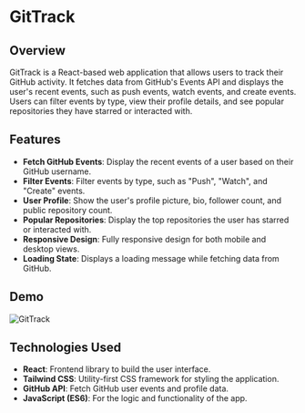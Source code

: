 # GitTrack

## Overview

GitTrack is a React-based web application that allows users to track their GitHub activity. It fetches data from GitHub's Events API and displays the user's recent events, such as push events, watch events, and create events. Users can filter events by type, view their profile details, and see popular repositories they have starred or interacted with.

## Features

- **Fetch GitHub Events**: Display the recent events of a user based on their GitHub username.
- **Filter Events**: Filter events by type, such as "Push", "Watch", and "Create" events.
- **User Profile**: Show the user's profile picture, bio, follower count, and public repository count.
- **Popular Repositories**: Display the top repositories the user has starred or interacted with.
- **Responsive Design**: Fully responsive design for both mobile and desktop views.
- **Loading State**: Displays a loading message while fetching data from GitHub.

## Demo

![GitTrack](./assets/demo-screenshot.png)

## Technologies Used

- **React**: Frontend library to build the user interface.
- **Tailwind CSS**: Utility-first CSS framework for styling the application.
- **GitHub API**: Fetch GitHub user events and profile data.
- **JavaScript (ES6)**: For the logic and functionality of the app.
